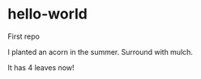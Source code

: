 # hello-world
First repo

I planted an acorn in the summer. Surround with mulch.

It has 4 leaves now!

